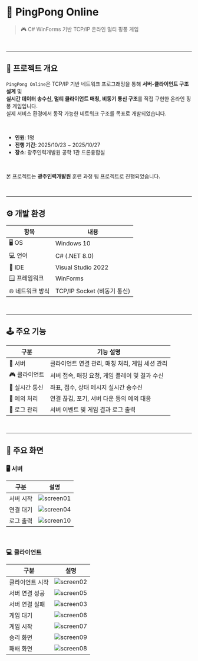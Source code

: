 # 🏓 PingPong Online

> 🎮 C# WinForms 기반 TCP/IP 온라인 멀티 핑퐁 게임

<br>

---

## 📘 프로젝트 개요

`PingPong Online`은 TCP/IP 기반 네트워크 프로그래밍을 통해 **서버-클라이언트 구조 설계** 및  
**실시간 데이터 송수신, 멀티 클라이언트 매칭, 비동기 통신 구조**를 직접 구현한 온라인 핑퐁 게임입니다.  
실제 서비스 환경에서 동작 가능한 네트워크 구조를 목표로 개발되었습니다.

<br>


- **인원**: 1명
- **진행 기간**: 2025/10/23 ~ 2025/10/27  
- **장소**: 광주인력개발원 공학 1관 드론융합실  


<br>

본 프로젝트는 **광주인력개발원** 훈련 과정 팀 프로젝트로 진행되었습니다.


<br>

---

## ⚙️ 개발 환경


| 항목 | 내용 |
|------|------|
| 🖥 OS | Windows 10 |
| 💻 언어 | C# (.NET 8.0) |
| 🧩 IDE | Visual Studio 2022 |
| 🪟 프레임워크 | WinForms |
| 🌐 네트워크 방식 | TCP/IP Socket (비동기 통신) |


<br>

---

## 🕹 주요 기능


| 구분 | 기능 설명 |
|------|------------|
| 🧠 서버 | 클라이언트 연결 관리, 매칭 처리, 게임 세션 관리 |
| 🎮 클라이언트 | 서버 접속, 매칭 요청, 게임 플레이 및 결과 수신 |
| 🔁 실시간 통신 | 좌표, 점수, 상태 메시지 실시간 송수신 |
| 🚨 예외 처리 | 연결 끊김, 포기, 서버 다운 등의 예외 대응 |
| 📜 로그 관리 | 서버 이벤트 및 게임 결과 로그 출력 |


<br>

---

## 🧱 주요 화면

### 🖥 서버
| 구분 | 설명 |
|------|------|
| 서버 시작 | ![screen01](imgs/screen01.png) |
| 연결 대기 | ![screen04](imgs/screen04.png) |
| 로그 출력 | ![screen10](imgs/screen10.png) |


<br>

### 💻 클라이언트
| 구분 | 설명 |
|------|------|
| 클라이언트 시작 | ![screen02](imgs/screen02.png) |
| 서버 연결 성공 | ![screen05](imgs/screen05.png) |
| 서버 연결 실패 | ![screen03](imgs/screen03.png) |
| 게임 대기 | ![screen06](imgs/screen06.png) |
| 게임 시작 | ![screen07](imgs/screen07.png) |
| 승리 화면 | ![screen09](imgs/screen09.png) |
| 패배 화면 | ![screen08](imgs/screen08.png) |

